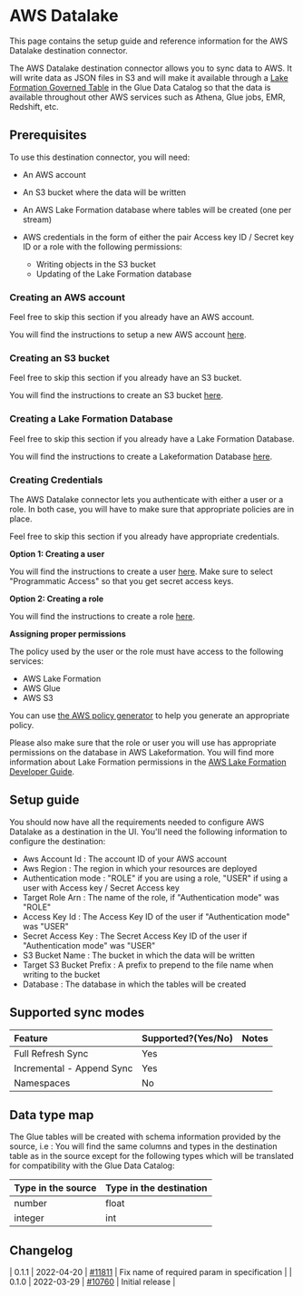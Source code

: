 # AWS Datalake

This page contains the setup guide and reference information for the AWS Datalake destination connector.

The AWS Datalake destination connector allows you to sync data to AWS. It will write data as JSON files in S3 and 
will make it available through a [Lake Formation Governed Table](https://docs.aws.amazon.com/lake-formation/latest/dg/governed-tables.html) in the Glue Data Catalog so that the data is available throughout other AWS services such as Athena, Glue jobs, EMR, Redshift, etc.

## Prerequisites

To use this destination connector, you will need:
* An AWS account
* An S3 bucket where the data will be written
* An AWS Lake Formation database where tables will be created (one per stream)
* AWS credentials in the form of either the pair Access key ID / Secret key ID or a role with the following permissions:

    * Writing objects in the S3 bucket
    * Updating of the Lake Formation database

### Creating an AWS account

Feel free to skip this section if you already have an AWS account.

You will find the instructions to setup a new AWS account [here](https://aws.amazon.com/premiumsupport/knowledge-center/create-and-activate-aws-account/).

### Creating an S3 bucket

Feel free to skip this section if you already have an S3 bucket.

You will find the instructions to create an S3 bucket [here](https://docs.aws.amazon.com/AmazonS3/latest/userguide/create-bucket-overview.html).

### Creating a Lake Formation Database

Feel free to skip this section if you already have a Lake Formation Database.

You will find the instructions to create a Lakeformation Database [here](https://docs.aws.amazon.com/lake-formation/latest/dg/creating-database.html).

### Creating Credentials

The AWS Datalake connector lets you authenticate with either a user or a role. In both case, you will have to make sure
that appropriate policies are in place.

Feel free to skip this section if you already have appropriate credentials.

**Option 1: Creating a user**

You will find the instructions to create a user [here](https://docs.aws.amazon.com/IAM/latest/UserGuide/id_users_create.html).
Make sure to select "Programmatic Access" so that you get secret access keys.


**Option 2: Creating a role**

You will find the instructions to create a role [here](https://docs.aws.amazon.com/IAM/latest/UserGuide/id_roles_create_for-service.html).

**Assigning proper permissions**

The policy used by the user or the role must have access to the following services:

* AWS Lake Formation
* AWS Glue
* AWS S3

You can use [the AWS policy generator](https://awspolicygen.s3.amazonaws.com/policygen.html) to help you generate an appropriate policy.

Please also make sure that the role or user you will use has appropriate permissions on the database in AWS Lakeformation. You will find more information about Lake Formation permissions in the [AWS Lake Formation Developer Guide](https://docs.aws.amazon.com/lake-formation/latest/dg/lake-formation-permissions.html).

## Setup guide

You should now have all the requirements needed to configure AWS Datalake as a destination in the UI. You'll need the
following information to configure the destination:

- Aws Account Id : The account ID of your AWS account
- Aws Region : The region in which your resources are deployed
- Authentication mode : "ROLE" if you are using a role, "USER" if using a user with Access key / Secret Access key
- Target Role Arn : The name of the role, if "Authentication mode" was "ROLE"
- Access Key Id : The Access Key ID of the user if "Authentication mode" was "USER"
- Secret Access Key : The Secret Access Key ID of the user if "Authentication mode" was "USER"
- S3 Bucket Name : The bucket in which the data will be written
- Target S3 Bucket Prefix : A prefix to prepend to the file name when writing to the bucket
- Database : The database in which the tables will be created


## Supported sync modes

| Feature | Supported?\(Yes/No\) | Notes |
| :--- | :--- | :--- |
| Full Refresh Sync | Yes |  |
| Incremental - Append Sync | Yes |  |
| Namespaces | No |  |


## Data type map

The Glue tables will be created with schema information provided by the source, i.e : You will find the same columns
and types in the destination table as in the source except for the following types which will be translated for compatibility with the Glue Data Catalog:

|Type in the source| Type in the destination|
| :--- | :--- |
| number | float |
| integer | int |



## Changelog

| 0.1.1 | 2022-04-20 | [\#11811](https://github.com/airbytehq/airbyte/pull/11811) | Fix name of required param in specification |
| 0.1.0 | 2022-03-29 | [\#10760](https://github.com/airbytehq/airbyte/pull/10760) | Initial release |